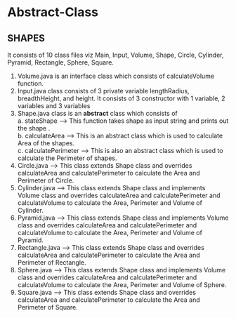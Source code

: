 # Abstract-Class
## SHAPES
It consists of 10 class files viz Main, Input, Volume, Shape, Circle, Cylinder, Pyramid, Rectangle, Sphere, Square.<br>
1. Volume.java is an interface class which consists of calculateVolume function.<br>
2. Input.java class consists of 3 private variable lengthRadius, breadthHeight, and height. It consists of 3 constructor with 1 variable, 2 variables and 3 variables<br>
3. Shape.java class is an <b>abstract</b> class which consists of <br>
  a. stateShape --> This function takes shape as input string  and prints out the shape . <br>
  b. calculateArea --> This is an abstract class which is used to calculate Area of the shapes.<br>
  c. calculatePerimeter --> This is also an abstract class which is used to calculate the Perimeter of shapes.<br>
4.  Circle.java --> This class extends Shape class and overrides calculateArea and calculatePerimeter to calculate the Area and Perimeter of Circle. <br>
5. Cylinder.java --> This class extends Shape class and implements Volume class and overrides calculateArea and calculatePerimeter and calculateVolume to calculate the Area, Perimeter and Volume of Cylinder. <br>
5.  Pyramid.java --> This class extends Shape class and implements Volume class and overrides calculateArea and calculatePerimeter and calculateVolume to calculate the Area, Perimeter and Volume of Pyramid. <br>
6. Rectangle.java --> This class extends Shape class and overrides calculateArea and calculatePerimeter to calculate the Area and Perimeter of Rectangle. <br>
7. Sphere.java --> This class extends Shape class and implements Volume class and overrides calculateArea and calculatePerimeter and calculateVolume to calculate the Area, Perimeter and Volume of Sphere. <br>
8. Square.java --> This class extends Shape class and overrides calculateArea and calculatePerimeter to calculate the Area and Perimeter of Square. <br>
